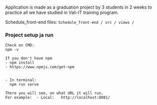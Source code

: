 Application is made as a graduation project by 3 students in 2 weeks to practice all we have studied in Vali-IT training program.

Schedule_front-end files: ``` Schedule_front-end / src / views / ```

### Project setup ja run
```
Check on CMD:
npm -v

If you don't have npm
- npm install
- https://www.npmjs.com/get-npm


- In terminal: 
  npm run serve

There you will see, on what URL it will run.
For example:  - Local:   http://localhost:8081/
```
